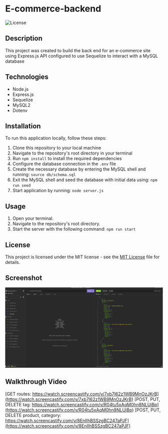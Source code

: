 # E-commerce-backend
![License](https://img.shields.io/badge/license-MIT-blue.svg) 

## Description
This project was created to build the back end for an e-commerce site using Express.js API configured to use Sequelize to interact with a MySQL database

## Technologies
- Node.js
- Express.js
- Sequelize
- MySQL2
- Dotenv

## Installation
To run this application locally, follow these steps:

1. Clone this repository to your local machine
2. Navigate to the repository's root directory in your terminal
3. Run `npm install` to install the required dependencies
4. Configure the database connection in the `.env` file
5. Create the necessary database by entering the MySQL shell and running: `source db/schema.sql`
6. Exit the MySQL shell and seed the database with initial data using: `npm run seed`
7. Start application by running: `node server.js`

## Usage
1. Open your terminal.
2. Navigate to the repository's root directory.
3. Start the server with the following command: ```npm run start```

## License
This project is licensed under the MIT license - see the [MIT License](https://opensource.org/licenses/MIT) file for details.

## Screenshot
![This is a screenshot](./assets/image/screenshot.png)

## Walkthrough Video
[GET routes: https://watch.screencastify.com/v/7xb7l62z1WB9MnOzJKrB](https://watch.screencastify.com/v/7xb7l62z1WB9MnOzJKrB)
[POST, PUT, DELETE tag: https://watch.screencastify.com/v/R04tu5xAqM0hn8NLUjBp](https://watch.screencastify.com/v/R04tu5xAqM0hn8NLUjBp)
[POST, PUT, DELETE product, category: https://watch.screencastify.com/v/8EnIIhBSSzgBC247aPJF](https://watch.screencastify.com/v/8EnIIhBSSzgBC247aPJF)